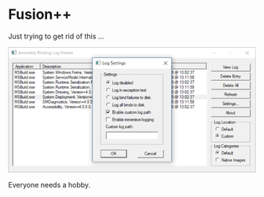 # Fusion++

Just trying to get rid of this ...

![Microsoft Fusion Viewer](_doc/MSFusionViewer.png)

Everyone needs a hobby.
